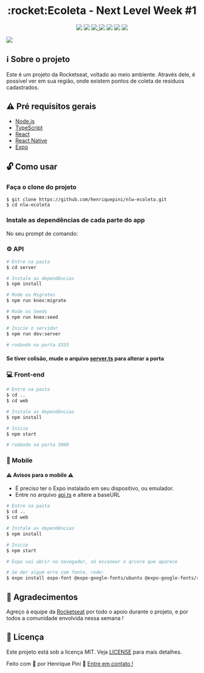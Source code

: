 <h1 align="center">:rocket:Ecoleta - Next Level Week #1</h1>

<p align="center">
  <a href="https://www.codacy.com/manual/henriquepini/nlw-ecoleta?utm_source=github.com&amp;utm_medium=referral&amp;utm_content=henriquepini/nlw-ecoleta&amp;utm_campaign=Badge_Grade"><img src="https://app.codacy.com/project/badge/Grade/cc9811b1cd1f4bc3a3cc3d8b37d24103"/></a>
  <img src="https://img.shields.io/github/languages/count/henriquepini/nlw-ecoleta?color=blueviolet" />
  <a href="https://www.linkedin.com/in/henriquepini/">
    <img src="https://img.shields.io/badge/Made%20by-Henrique%20Pini-blueviolet" />
  </a>
  <img src="https://img.shields.io/github/repo-size/henriquepini/nlw-ecoleta?color=blueviolet" />
  <img src="https://img.shields.io/github/license/henriquepini/nlw-ecoleta?color=blueviolet" />
  <img src="https://img.shields.io/github/followers/henriquepini?label=Follow&style=social" />
  <img src="https://img.shields.io/github/stars/henriquepini/nlw-ecoleta?style=social" />
</p>

<img src="https://user-images.githubusercontent.com/11811935/84075755-0ebd2500-a9ab-11ea-93b9-a06b2a6863d5.png" />

## :information_source: Sobre o projeto

Este é um projeto da Rocketseat, voltado ao meio ambiente. Através dele, é possível ver em sua região, onde existem pontos de coleta de resíduos cadastrados.

## :warning: Pré requisitos gerais

-   [Node.js](https://nodejs.org/pt-br/)
-   [TypeScript](https://www.typescriptlang.org/)
-   [React](https://pt-br.reactjs.org/)
-   [React Native](https://reactnative.dev/)
-   [Expo](https://expo.io)

## :unlock: Como usar

### Faça o clone do projeto

    $ git clone https://github.com/henriquepini/nlw-ecoleta.git
    $ cd nlw-ecoleta

### Instale as dependências de cada parte do app

No seu prompt de comando:

### :gear: API

```bash
# Entre na pasta
$ cd server

# Instale as dependências
$ npm install

# Rode os Migrates
$ npm run knex:migrate

# Rode os Seeds
$ npm run knex:seed

# Inicie o servidor
$ npm run dev:server

# rodando na porta 3333
```

#### Se tiver colisão, mude o arquivo [server.ts][server] para alterar a porta

### :computer: Front-end

```bash
# Entre na pasta
$ cd ..
$ cd web

# Instale as dependências
$ npm install

# Inicie
$ npm start

# rodando na porta 3000
```

### :iphone: Mobile

#### :warning: Avisos para o mobile :warning:

-   É preciso ter o Expo instalado em seu dispositivo, ou emulador.
-   Entre no arquivo [api.ts][api] e altere a baseURL

```bash
# Entre na pasta
$ cd ..
$ cd web

# Instale as dependências
$ npm install

# Inicie
$ npm start

# Expo vai abrir no navegador, só escanear o qrcore que aparece

# Se der algum erro com fonte, rode:
$ expo install expo-font @expo-google-fonts/ubuntu @expo-google-fonts/roboto --npm
```

## :pray: Agradecimentos

Agreço à equipe da [Rocketseat][rocket] por todo o apoio durante o projeto, e por todos a comunidade envolvida nessa semana !

## :memo: Licença

Este projeto está sob a licença MIT. Veja [LICENSE](https://github.com/henrique/nlw-ecoleta/blob/master/LICENSE) para mais detalhes.

Feito com :purple_heart: por Henrique Pini 👋 [Entre em contato !](https://www.linkedin.com/in/henriquepini/)

[api]: https://github.com/henriquepini/nlw-ecoleta/blob/master/mobile/src/services/api.ts

[server]: https://github.com/henriquepini/nlw-ecoleta/blob/master/server/src/server.ts

[rocket]: https://rocketseat.com.br/
